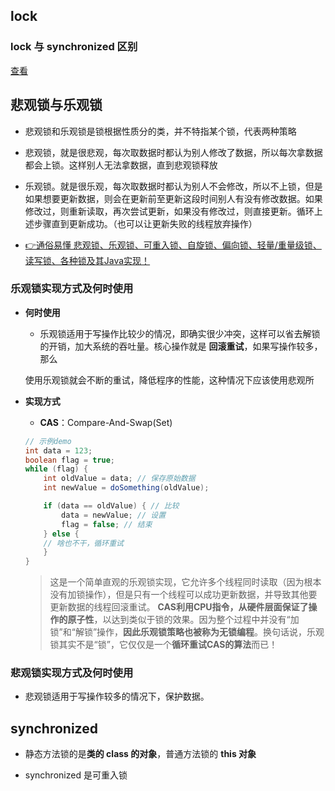 ## lock

### lock 与 synchronized 区别
[查看](https://www.cnblogs.com/baizhanshi/p/6419268.html)

## 悲观锁与乐观锁

- 悲观锁和乐观锁是锁根据性质分的类，并不特指某个锁，代表两种策略

- 悲观锁，就是很悲观，每次取数据时都认为别人修改了数据，所以每次拿数据都会上锁。这样别人无法拿数据，直到悲观锁释放

- 乐观锁。就是很乐观，每次取数据时都认为别人不会修改，所以不上锁，但是如果想要更新数据，则会在更新前至更新这段时间别人有没有修改数据。如果修改过，则重新读取，再次尝试更新，如果没有修改过，则直接更新。循环上述步骤直到更新成功。（也可以让更新失败的线程放弃操作）

- [👉通俗易懂 悲观锁、乐观锁、可重入锁、自旋锁、偏向锁、轻量/重量级锁、读写锁、各种锁及其Java实现！](https://zhuanlan.zhihu.com/p/71156910)

### 乐观锁实现方式及何时使用

- **何时使用**

    - 乐观锁适用于写操作比较少的情况，即确实很少冲突，这样可以省去解锁的开销，加大系统的吞吐量。核心操作就是 **回滚重试**，如果写操作较多，那么
    
    使用乐观锁就会不断的重试，降低程序的性能，这种情况下应该使用悲观所

- **实现方式**

    - **CAS**：Compare-And-Swap(Set)
    ```java
    // 示例demo
    int data = 123; 
    boolean flag = true;
    while (flag) {
        int oldValue = data; // 保存原始数据
        int newValue = doSomething(oldValue); 

        if (data == oldValue) { // 比较
            data = newValue; // 设置
            flag = false; // 结束
        } else {
        // 啥也不干，循环重试
        }
    }
    ```
    >  这是一个简单直观的乐观锁实现，它允许多个线程同时读取（因为根本没有加锁操作），但是只有一个线程可以成功更新数据，并导致其他要更新数据的线程回滚重试。 **CAS利用CPU指令，从硬件层面保证了操作的原子性**，以达到类似于锁的效果。因为整个过程中并没有“加锁”和“解锁”操作，**因此乐观锁策略也被称为无锁编程**。换句话说，乐观锁其实不是“锁”，它仅仅是一个**循环重试CAS的算法**而已！

### 悲观锁实现方式及何时使用

- 悲观锁适用于写操作较多的情况下，保护数据。

## synchronized 

- 静态方法锁的是**类的 class 的对象**，普通方法锁的 **this 对象**

- synchronized 是可重入锁